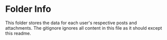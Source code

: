 # Folder Info

This folder stores the data for each user's respective posts and attachments. The gitignore ignores all content in this file as it should except this readme.